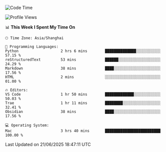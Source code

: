 <!--START_SECTION:waka-->
![Code Time](http://img.shields.io/badge/Code%20Time-553%20hrs%2037%20mins-blue)

![Profile Views](http://img.shields.io/badge/Profile%20Views-0-blue)

📊 **This Week I Spent My Time On** 

```text
🕑︎ Time Zone: Asia/Shanghai

💬 Programming Languages: 
Python                   2 hrs 6 mins        ██████████████░░░░░░░░░░░   57.15 % 
reStructuredText         53 mins             ██████░░░░░░░░░░░░░░░░░░░   24.29 % 
Markdown                 38 mins             ████░░░░░░░░░░░░░░░░░░░░░   17.56 % 
HTML                     2 mins              ░░░░░░░░░░░░░░░░░░░░░░░░░   01.00 % 

🔥 Editors: 
VS Code                  1 hr 50 mins        █████████████░░░░░░░░░░░░   50.03 % 
Trae                     1 hr 11 mins        ████████░░░░░░░░░░░░░░░░░   32.41 % 
Obsidian                 38 mins             ████░░░░░░░░░░░░░░░░░░░░░   17.56 % 

💻 Operating System: 
Mac                      3 hrs 40 mins       █████████████████████████   100.00 % 
```


 Last Updated on 21/06/2025 18:47:11 UTC
<!--END_SECTION:waka-->
